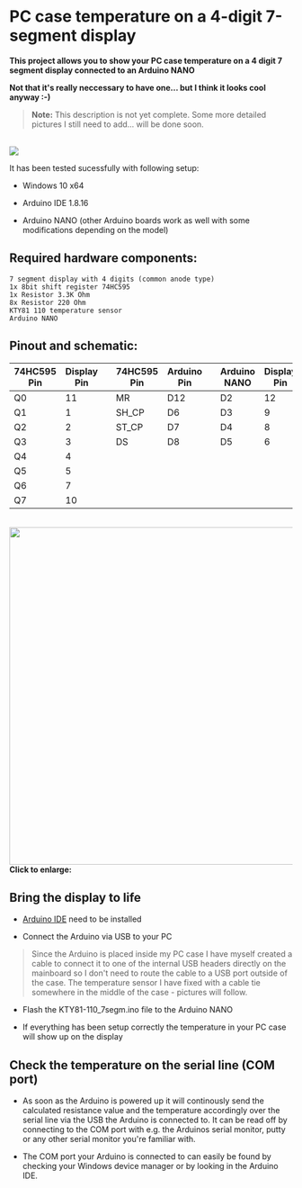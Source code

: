 # PC case temperature on a 4-digit 7-segment display
**This project allows you to show your PC case temperature on a 4 digit 7 segment display connected to an Arduino NANO**

**Not that it's really neccessary to have one... but I think it looks cool anyway :-)**

> **Note:** This description is not yet complete. Some more detailed pictures I still need to add... will be done soon.

</br>
<img src="https://i.imgur.com/EwXUg77.png">

It has been tested sucessfully with following setup:

* Windows 10 x64

* Arduino IDE 1.8.16

* Arduino NANO (other Arduino boards work as well with some modifications depending on the model)

## Required hardware components:

    7 segment display with 4 digits (common anode type)
    1x 8bit shift register 74HC595
    1x Resistor 3.3K Ohm
    8x Resistor 220 Ohm
    KTY81 110 temperature sensor
    Arduino NANO
      
## Pinout and schematic:

|74HC595 Pin |Display Pin |  |74HC595 Pin |Arduino Pin  |  |Arduino NANO|Display Pin|   |KTY81-110 Pin|Arduino Pin|
|------------|------------|--|------------|-------------|--|------------|-----------|---|-------------|-----------|        
|Q0          |11          |  |MR	  |D12          |  |D2          |12         |   |1            |A1         |       
|Q1          |1           |  |SH_CP       |D6           |  |D3          |9          |   |2            |5V         |       
|Q2          |2           |  |ST_CP       |D7           |  |D4          |8          |   |             |           |       
|Q3          |3           |  |DS	  |D8           |  |D5          |6          |   |             |           |       
|Q4          |4           |  |            |             |  |            |           |   |             |           |       
|Q5          |5           |  |            |             |  |            |           |   |             |           |       
|Q6          |7           |  |            |             |  |            |           |   |             |           |       
|Q7          |10          |  |            |             |  |            |           |   |             |           |
	    
</br>
<img src="https://i.imgur.com/jWa8qOf.png" width="600">
<b>Click to enlarge:</b>

## Bring the display to life

* [Arduino IDE](https://www.arduino.cc/en/software) need to be installed

* Connect the Arduino via USB to your PC
> Since the Arduino is placed inside my PC case I have myself created a cable to connect it to one of the internal USB headers directly on the mainboard so I don't need to route the cable to a USB port outside of the case. The temperature sensor I have fixed with a cable tie somewhere in the middle of the case - pictures will follow.

* Flash the KTY81-110_7segm.ino file to the Arduino NANO

* If everything has been setup correctly the temperature in your PC case will show up on the display

## Check the temperature on the serial line (COM port)

* As soon as the Arduino is powered up it will continously send the calculated resistance value and the temperature accordingly over the serial line via the USB the Arduino is connected to. It can be read off by connecting to the COM port with e.g. the Arduinos serial monitor, putty or any other serial monitor you're familiar with.
      
* The COM port your Arduino is connected to can easily be found by checking your Windows device manager or by looking in the Arduino IDE.
  
</br>
